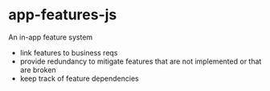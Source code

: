 # app-features-js

An in-app feature system

- link features to business reqs
- provide redundancy to mitigate features that are not implemented or that are broken
- keep track of feature dependencies
